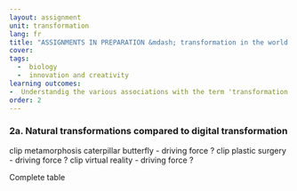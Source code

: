 ```yaml
---
layout: assignment
unit: transformation
lang: fr
title: "ASSIGNMENTS IN PREPARATION &mdash; transformation in the world of animals"  
cover:
tags:
  -  biology
  -  innovation and creativity
learning outcomes:
-  Understandig the various associations with the term 'transformation'
order: 2
---
```

<!-- more -->

<!-- briefing-student -->

### 2a. Natural transformations compared to digital transformation  
<!-- section-contents -->

clip metamorphosis caterpillar butterfly - driving force ?
clip plastic surgery - driving force ?
clip virtual reality - driving force ?

Complete table

<!-- briefing-teacher -->
